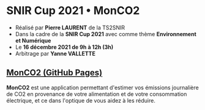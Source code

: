 # SNIR Cup 2021 • MonCO2
* Réalisé par **Pierre LAURENT** de la TS2SNIR
* Dans la cadre de la **SNIR Cup 2021** avec comme thème **Environnement et Numérique**
* Le **16 décembre 2021 de 9h à 12h (3h)**
* Arbitrage par **Yanne VALLETTE**

## [MonCO2 (GitHub Pages)](https://pierrelaurent94.github.io/SNIR_Cup/)

**MonCO2** est une application permettant d'estimer vos émissions journalière de CO2 en provenance de votre alimentation et de votre consommation électrique, et ce dans l'optique de vous aidez à les réduire.

